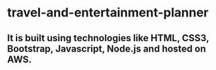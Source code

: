 # travel-and-entertainment-planner

## It is built using technologies like HTML, CSS3, Bootstrap, Javascript, Node.js and hosted on AWS. 
